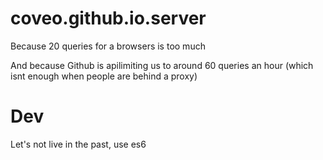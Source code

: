 # coveo.github.io.server

Because 20 queries for a browsers is too much

And because Github is apilimiting us to around 60 queries an hour (which isnt enough when people are behind a proxy)

# Dev

Let's not live in the past, use es6
